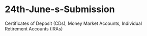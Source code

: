 # 24th-June-s-Submission
Certificates of Deposit (CDs), Money Market Accounts, Individual Retirement Accounts (IRAs)
